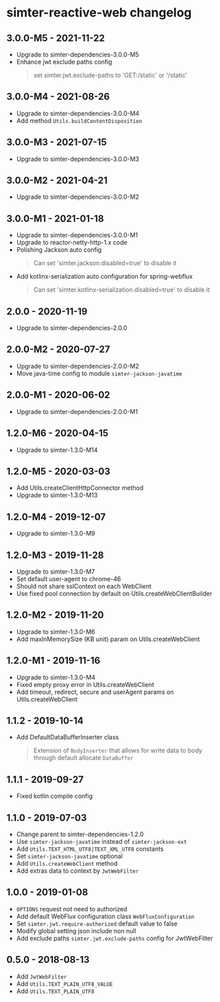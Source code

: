 # simter-reactive-web changelog

## 3.0.0-M5 - 2021-11-22

- Upgrade to simter-dependencies-3.0.0-M5
- Enhance jwt exclude paths config
    > set simter.jwt.exclude-paths to 'GET:/static' or '/static'

## 3.0.0-M4 - 2021-08-26

- Upgrade to simter-dependencies-3.0.0-M4
- Add method `Utils.buildContentDisposition`

## 3.0.0-M3 - 2021-07-15

- Upgrade to simter-dependencies-3.0.0-M3

## 3.0.0-M2 - 2021-04-21

- Upgrade to simter-dependencies-3.0.0-M2

## 3.0.0-M1 - 2021-01-18

- Upgrade to simter-dependencies-3.0.0-M1
- Upgrade to reactor-netty-http-1.x code
- Polishing Jackson auto config
    > Can set 'simter.jackson.disabled=true' to disable it
- Add kotlinx-serialization auto configuration for spring-webflux
    > Can set 'simter.kotlinx-serialization.disabled=true' to disable it

## 2.0.0 - 2020-11-19

- Upgrade to simter-dependencies-2.0.0

## 2.0.0-M2 - 2020-07-27

- Upgrade to simter-dependencies-2.0.0-M2
- Move java-time config to module `simter-jackson-javatime`

## 2.0.0-M1 - 2020-06-02

- Upgrade to simter-dependencies-2.0.0-M1

## 1.2.0-M6 - 2020-04-15

- Upgrade to simter-1.3.0-M14

## 1.2.0-M5 - 2020-03-03

- Add Utils.createClientHttpConnector method
- Upgrade to simter-1.3.0-M13

## 1.2.0-M4 - 2019-12-07

- Upgrade to simter-1.3.0-M9

## 1.2.0-M3 - 2019-11-28

- Upgrade to simter-1.3.0-M7
- Set default user-agent to chrome-46
- Should not share sslContext on each WebClient
- Use fixed pool connection by default on Utils.createWebClientBuilder

## 1.2.0-M2 - 2019-11-20

- Upgrade to simter-1.3.0-M6
- Add maxInMemorySize (KB unit) param on Utils.createWebClient

## 1.2.0-M1 - 2019-11-16

- Upgrade to simter-1.3.0-M4
- Fixed empty proxy error in Utils.createWebClient
- Add timeout, redirect, secure and userAgent params on Utils.createWebClient

## 1.1.2 - 2019-10-14

- Add DefaultDataBufferInserter class
    > Extension of `BodyInserter` that allows for write data to body through default allocate `DataBuffer`

## 1.1.1 - 2019-09-27

- Fixed kotlin compile config

## 1.1.0 - 2019-07-03

- Change parent to simter-dependencies-1.2.0
- Use `simter-jackson-javatime` instead of `simter-jackson-ext`
- Add `Utils.TEXT_HTML_UTF8|TEXT_XML_UTF8` constants
- Set `simter-jackson-javatime` optional
- Add `Utils.createWebClient` method
- Add extras data to context by `JwtWebFilter`

## 1.0.0 - 2019-01-08

- `OPTIONS` request not need to authorized
- Add default WebFlux configuration class `WebFluxConfiguration`
- Set `simter.jwt.require-authorized` default value to false
- Modify global setting json include non null
- Add exclude paths `simter.jwt.exclude-paths` config for JwtWebFilter

## 0.5.0 - 2018-08-13

- Add `JwtWebFilter`
- Add `Utils.TEXT_PLAIN_UTF8_VALUE`
- Add `Utils.TEXT_PLAIN_UTF8`